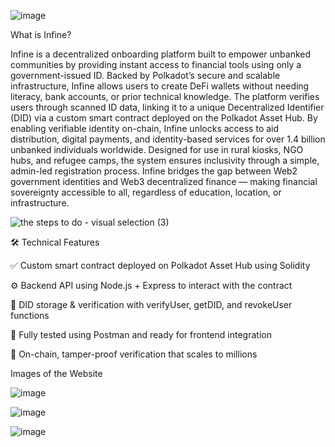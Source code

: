 ![image](https://github.com/user-attachments/assets/c57ca19f-479d-405d-b00b-773af2c512b4)


What is Infine?

Infine is a decentralized onboarding platform built to empower unbanked communities by providing instant access to financial tools using only a government-issued ID. Backed by Polkadot’s secure and scalable infrastructure, Infine allows users to create DeFi wallets without needing literacy, bank accounts, or prior technical knowledge. The platform verifies users through scanned ID data, linking it to a unique Decentralized Identifier (DID) via a custom smart contract deployed on the Polkadot Asset Hub.
By enabling verifiable identity on-chain, Infine unlocks access to aid distribution, digital payments, and identity-based services for over 1.4 billion unbanked individuals worldwide. Designed for use in rural kiosks, NGO hubs, and refugee camps, the system ensures inclusivity through a simple, admin-led registration process. Infine bridges the gap between Web2 government identities and Web3 decentralized finance — making financial sovereignty accessible to all, regardless of education, location, or infrastructure.


![the steps to do - visual selection (3)](https://github.com/user-attachments/assets/738636e2-76da-4f02-bed6-b63c5907ed07)



🛠️ Technical Features

✅ Custom smart contract deployed on Polkadot Asset Hub using Solidity

⚙️ Backend API using Node.js + Express to interact with the contract

🔐 DID storage & verification with verifyUser, getDID, and revokeUser functions

💬 Fully tested using Postman and ready for frontend integration

🔗 On-chain, tamper-proof verification that scales to millions












Images of the Website

![image](https://github.com/user-attachments/assets/b3de0722-81ba-44c0-b865-4defaadc12c7)

![image](https://github.com/user-attachments/assets/5bfb0d10-9724-4bb4-bb79-447b263e4552)

![image](https://github.com/user-attachments/assets/cda1b861-b421-49f4-b7ef-04506eabdbf7)


